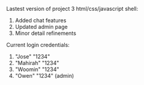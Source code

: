 Lastest version of project 3 html/css/javascript shell:
1. Added chat features
2. Updated admin page
3. Minor detail refinements

Current login credentials:
1. "Jose" "1234"
2. "Mahirah" "1234"
3. "Woomin" "1234"
4. "Owen" "1234" (admin)
